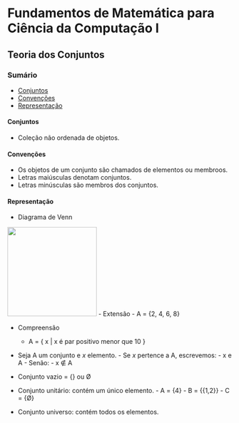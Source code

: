 # Fundamentos de Matemática para Ciência da Computação I
## Teoria dos Conjuntos

### Sumário
 - [Conjuntos](#conjuntos)
 - [Convenções](#convenções)
 - [Representação](#representação)

#### Conjuntos
 - Coleção não ordenada de objetos.

#### Convenções
 - Os objetos de um conjunto são chamados de elementos ou membroos.
 - Letras maiúsculas denotam conjuntos.
 - Letras minúsculas são membros dos conjuntos.
 
#### Representação

 - Diagrama de Venn
  <img src="https://s2.static.brasilescola.uol.com.br/img/2016/10/diagrama-de-venn-conjunto-unico.jpg" width="200">
 - Extensão
      - A = {2, 4, 6, 8}
      
 - Compreensão
      - A = { x | x é par positivo menor que 10 }
      
  - Seja A um conjunto e *x* elemento.
        - Se *x* pertence a A, escrevemos:
              - x e A
        - Senão: 
              - x ∉ A
  - Conjunto vazio = {} ou Ø 
  - Conjunto unitário: contém um único elemento.
        - A = {4} 
        - B = {{1,2}}
        - C = {Ø}
  - Conjunto universo: contém todos os elementos.
